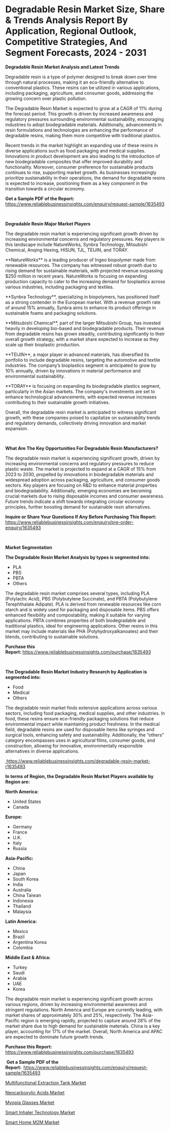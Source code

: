 <p><h1>Degradable Resin Market Size, Share & Trends Analysis Report By Application, Regional Outlook, Competitive Strategies, And Segment Forecasts, 2024 - 2031</h1></p><p><strong>Degradable Resin Market Analysis and Latest Trends</strong></p>
<p><p>Degradable resin is a type of polymer designed to break down over time through natural processes, making it an eco-friendly alternative to conventional plastics. These resins can be utilized in various applications, including packaging, agriculture, and consumer goods, addressing the growing concern over plastic pollution.</p><p>The Degradable Resin Market is expected to grow at a CAGR of 11% during the forecast period. This growth is driven by increased awareness and regulatory pressures surrounding environmental sustainability, encouraging industries to adopt biodegradable materials. Additionally, advancements in resin formulations and technologies are enhancing the performance of degradable resins, making them more competitive with traditional plastics.</p><p>Recent trends in the market highlight an expanding use of these resins in diverse applications such as food packaging and medical supplies. Innovations in product development are also leading to the introduction of new biodegradable composites that offer improved durability and functionality. Moreover, consumer preference for sustainable products continues to rise, supporting market growth. As businesses increasingly prioritize sustainability in their operations, the demand for degradable resins is expected to increase, positioning them as a key component in the transition towards a circular economy.</p></p>
<p><strong>Get a Sample PDF of the Report:&nbsp;</strong> <a href="https://www.reliablebusinessinsights.com/enquiry/request-sample/1635493">https://www.reliablebusinessinsights.com/enquiry/request-sample/1635493</a></p>
<p>&nbsp;</p>
<p><strong>Degradable Resin Major Market Players</strong></p>
<p><p>The degradable resin market is experiencing significant growth driven by increasing environmental concerns and regulatory pressures. Key players in this landscape include NatureWorks, Synbra Technology, Mitsubishi Chemical, Anqing Hexing, HISUN, TJL, TEIJIN, and TORAY.</p><p>**NatureWorks** is a leading producer of Ingeo biopolymer made from renewable resources. The company has witnessed robust growth due to rising demand for sustainable materials, with projected revenue surpassing $250 million in recent years. NatureWorks is focusing on expanding production capacity to cater to the increasing demand for bioplastics across various industries, including packaging and textiles.</p><p>**Synbra Technology**, specializing in biopolymers, has positioned itself as a strong contender in the European market. With a revenue growth rate of around 15% annually, Synbra aims to enhance its product offerings in sustainable foams and packaging solutions.</p><p>**Mitsubishi Chemical**, part of the larger Mitsubishi Group, has invested heavily in developing bio-based and biodegradable products. Their revenue from degradable resins has grown steadily, contributing significantly to their overall growth strategy, with a market share expected to increase as they scale up their bioplastic production.</p><p>**TEIJIN**, a major player in advanced materials, has diversified its portfolio to include degradable resins, targeting the automotive and textile industries. The company’s bioplastics segment is anticipated to grow by 10% annually, driven by innovations in material performance and environmental sustainability.</p><p>**TORAY** is focusing on expanding its biodegradable plastics segment, particularly in the Asian markets. The company's investments are set to enhance technological advancements, with expected revenue increases contributing to their sustainable growth initiatives.</p><p>Overall, the degradable resin market is anticipated to witness significant growth, with these companies poised to capitalize on sustainability trends and regulatory demands, collectively driving innovation and market expansion.</p></p>
<p>&nbsp;</p>
<p><strong>What Are The Key Opportunities For Degradable Resin Manufacturers?</strong></p>
<p><p>The degradable resin market is experiencing significant growth, driven by increasing environmental concerns and regulatory pressures to reduce plastic waste. The market is projected to expand at a CAGR of 15% from 2023 to 2030, propelled by innovations in biodegradable materials and widespread adoption across packaging, agriculture, and consumer goods sectors. Key players are focusing on R&D to enhance material properties and biodegradability. Additionally, emerging economies are becoming crucial markets due to rising disposable incomes and consumer awareness. Future trends indicate a shift towards integrating circular economy principles, further boosting demand for sustainable resin alternatives.</p></p>
<p><strong>Inquire or Share Your Questions If Any Before Purchasing This Report:</strong> <a href="https://www.reliablebusinessinsights.com/enquiry/pre-order-enquiry/1635493">https://www.reliablebusinessinsights.com/enquiry/pre-order-enquiry/1635493</a></p>
<p>&nbsp;</p>
<p><strong>Market Segmentation</strong></p>
<p><strong>The Degradable Resin Market Analysis by types is segmented into:</strong></p>
<p><ul><li>PLA</li><li>PBS</li><li>PBTA</li><li>Others</li></ul></p>
<p><p>The degradable resin market comprises several types, including PLA (Polylactic Acid), PBS (Polybutylene Succinate), and PBTA (Polybutylene Terephthalate Adipate). PLA is derived from renewable resources like corn starch and is widely used for packaging and disposable items. PBS offers enhanced flexibility and compostability, making it suitable for varying applications. PBTA combines properties of both biodegradable and traditional plastics, ideal for engineering applications. Other resins in this market may include materials like PHA (Polyhydroxyalkanoates) and their blends, contributing to sustainable solutions.</p></p>
<p><strong>Purchase this Report:&nbsp;</strong><a href="https://www.reliablebusinessinsights.com/purchase/1635493">https://www.reliablebusinessinsights.com/purchase/1635493</a></p>
<p>&nbsp;</p>
<p><strong>The Degradable Resin Market Industry Research by Application is segmented into:</strong></p>
<p><ul><li>Food</li><li>Medical</li><li>Others</li></ul></p>
<p><p>The degradable resin market finds extensive applications across various sectors, including food packaging, medical supplies, and other industries. In food, these resins ensure eco-friendly packaging solutions that reduce environmental impact while maintaining product freshness. In the medical field, degradable resins are used for disposable items like syringes and surgical tools, enhancing safety and sustainability. Additionally, the “others” category encompasses uses in agricultural films, consumer goods, and construction, allowing for innovative, environmentally responsible alternatives in diverse applications.</p></p>
<p><a href="https://www.reliablebusinessinsights.com/degradable-resin-market-r1635493">&nbsp;https://www.reliablebusinessinsights.com/degradable-resin-market-r1635493</a></p>
<p><strong>In terms of Region, the Degradable Resin Market Players available by Region are:</strong></p>
<p>
    <p> <strong> North America: </strong>
        <ul>
            <li>United States</li>
            <li>Canada</li>
        </ul>
        </p> 
    <p> <strong> Europe: </strong>
        <ul>
            <li>Germany</li>
            <li>France</li>
            <li>U.K.</li>
            <li>Italy</li>
            <li>Russia</li>
        </ul>
        </p> 
    <p> <strong> Asia-Pacific: </strong>
        <ul>
            <li>China</li>
            <li>Japan</li>
            <li>South Korea</li>
            <li>India</li>
            <li>Australia</li>
            <li>China Taiwan</li>
            <li>Indonesia</li>
            <li>Thailand</li>
            <li>Malaysia</li>
        </ul>
        </p> 
    <p> <strong> Latin America: </strong>
        <ul>
            <li>Mexico</li>
            <li>Brazil</li>
            <li>Argentina Korea</li>
            <li>Colombia</li>
        </ul>
        </p> 
    <p> <strong> Middle East & Africa: </strong>
        <ul>
            <li>Turkey</li>
            <li>Saudi</li>
            <li>Arabia</li>
            <li>UAE</li>
            <li>Korea</li>
        </ul>
    </p>
    </p>
<p><p>The degradable resin market is experiencing significant growth across various regions, driven by increasing environmental awareness and stringent regulations. North America and Europe are currently leading, with market shares of approximately 30% and 25%, respectively. The Asia-Pacific region is emerging rapidly, projected to capture around 28% of the market share due to high demand for sustainable materials. China is a key player, accounting for 17% of the market. Overall, North America and APAC are expected to dominate future growth trends.</p></p>
<p><strong>Purchase this Report: </strong><a href="https://www.reliablebusinessinsights.com/purchase/1635493">https://www.reliablebusinessinsights.com/purchase/1635493</a></p>
<p>&nbsp;<strong>Get a Sample PDF of the Report:&nbsp;&nbsp;</strong><a href="https://www.reliablebusinessinsights.com/enquiry/request-sample/1635493">https://www.reliablebusinessinsights.com/enquiry/request-sample/1635493</a></p>
<p><strong></strong></p>
<p><p><a href="https://medium.com/@nikki.bettison/multifunctional-extraction-tank-market-strategic-insights-product-evolution-and-market-bfa5c5db11ed?postPublishedType=repub">Multifunctional Extraction Tank Market</a></p><p><a href="https://github.com/SanjidaMahmud81/Market-Research-Report-List-1/blob/main/neocarboxylic-acids-market.md">Neocarboxylic Acids Market</a></p><p><a href="https://issuu.com/reportprime-2/docs/myopia-glasses-market-size-2030.ppt_701b5d76b7868d">Myopia Glasses Market</a></p><p><a href="https://www.linkedin.com/pulse/insights-smart-inhaler-technology-market-players-size-geographical-s40ff?trackingId=56rZNZy%2FTSyK%2BWK82iN3hQ%3D%3D">Smart Inhaler Technology Market</a></p><p><a href="https://www.linkedin.com/pulse/future-ready-strategic-insights-global-smart-home-kea5e?trackingId=jECK%2FEZNTpK1yEerPYDDFQ%3D%3D">Smart Home M2M Market</a></p></p>